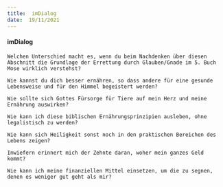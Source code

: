 ```yaml
---
title:  imDialog
date:  19/11/2021
---
```


#### imDialog

`Welchen Unterschied macht es, wenn du beim Nachdenken über diesen Abschnitt die Grundlage der Errettung durch Glauben/Gnade im 5. Buch Mose wirklich verstehst?`

`Wie kannst du dich besser ernähren, so dass andere für eine gesunde Lebensweise und für den Himmel begeistert werden?`

`Wie sollte sich Gottes Fürsorge für Tiere auf mein Herz und meine Ernährung auswirken?`

`Wie kann ich diese biblischen Ernährungsprinzipien ausleben, ohne legalistisch zu werden?`

`Wie kann sich Heiligkeit sonst noch in den praktischen Bereichen des Lebens zeigen?`

`Inwiefern erinnert mich der Zehnte daran, woher mein ganzes Geld kommt?`

`Wie kann ich meine finanziellen Mittel einsetzen, um die zu segnen, denen es weniger gut geht als mir?`
